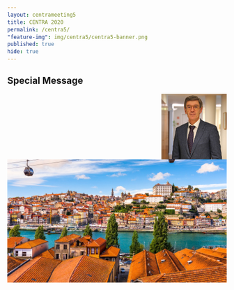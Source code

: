 ```yaml
---
layout: centrameeting5
title: CENTRA 2020
permalink: /centra5/
"feature-img": img/centra5/centra5-banner.png
published: true
hide: true
---
```


## Special Message

<p>
<img src="/img/centra5/centra5-president-inesctec.jpg" style="width:150px;" align="right"/>
</p>

<!--Updates coming soon.

In the meantime, we wish you health and peace of mind as we make our way through these exceptionally challenging times! Stay safe--!>


<img src="/img/centra5/centra5-porto1.jpg" style="width:1050px">

